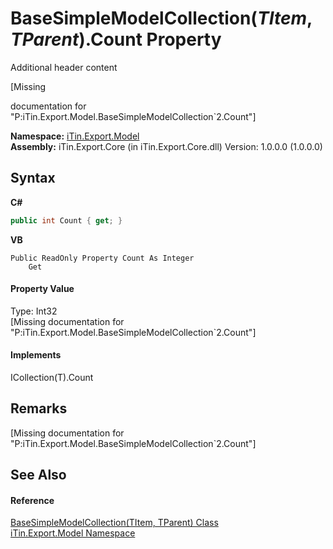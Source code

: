 # BaseSimpleModelCollection(*TItem*, *TParent*).Count Property 
Additional header content 

\[Missing <summary> documentation for "P:iTin.Export.Model.BaseSimpleModelCollection`2.Count"\]

**Namespace:**&nbsp;<a href="ef57ffcc-e95e-b212-5a46-9aa6f5a3511f">iTin.Export.Model</a><br />**Assembly:**&nbsp;iTin.Export.Core (in iTin.Export.Core.dll) Version: 1.0.0.0 (1.0.0.0)

## Syntax

**C#**<br />
``` C#
public int Count { get; }
```

**VB**<br />
``` VB
Public ReadOnly Property Count As Integer
	Get
```


#### Property Value
Type: Int32<br />\[Missing <value> documentation for "P:iTin.Export.Model.BaseSimpleModelCollection`2.Count"\]

#### Implements
ICollection(T).Count<br />

## Remarks
\[Missing <remarks> documentation for "P:iTin.Export.Model.BaseSimpleModelCollection`2.Count"\]

## See Also


#### Reference
<a href="b4adb97a-faa8-dcba-4b06-9f20cda532a6">BaseSimpleModelCollection(TItem, TParent) Class</a><br /><a href="ef57ffcc-e95e-b212-5a46-9aa6f5a3511f">iTin.Export.Model Namespace</a><br />